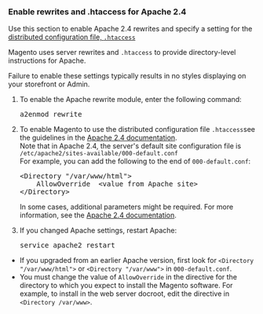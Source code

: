 <h3 id="apache-rewrites2.4">Enable rewrites and .htaccess for Apache 2.4</h3>
<p>Use this section to enable Apache 2.4 rewrites and specify a setting for the <a href="http://httpd.apache.org/docs/current/howto/htaccess.html" target="_blank">distributed configuration file, <code>.htaccess</code></a></p>
<p>Magento uses server rewrites and <code>.htaccess</code> to provide directory-level instructions for Apache.</p>
<div class="bs-callout bs-callout-info" id="info">
	<span class="glyphicon-class">
	<p>Failure to enable these settings typically results in no styles displaying on your storefront or Admin.</p></span>
</div>
<ol><li>To enable the Apache rewrite module, enter the following command:
<pre>a2enmod rewrite</pre></li>
<li>To enable Magento to use the distributed configuration file <code>.htaccess</code>see the guidelines in the <a href="http://httpd.apache.org/docs/current/mod/mod_rewrite.html" target="_blank">Apache 2.4 documentation</a>.<br>
	Note that in Apache 2.4, the server's default site configuration file is <code>/etc/apache2/sites-available/000-default.conf</code><br>
	For example, you can add the following to the end of <code>000-default.conf</code>:</br>
	<pre>
&lt;Directory "/var/www/html">
	AllowOverride  &lt;value from Apache site>
&lt;/Directory></pre></li>
	<div class="bs-callout bs-callout-info" id="info">
		<span class="glyphicon-class">
		<p>In some cases, additional parameters might be required. For more information, see the <a href="https://httpd.apache.org/docs/2.4/mod/mod_access_compat.html#order" target="_blank">Apache 2.4 documentation</a>.</p></span>
	</div>

<li>If you changed Apache settings, restart Apache:
	<pre>service apache2 restart</pre></li></ol>

<div class="bs-callout bs-callout-info" id="info">
	<span class="glyphicon-class">
	<ul><li>If you upgraded from an earlier Apache version, first look for <code>&lt;Directory "/var/www/html"></code> or <code>&lt;Directory "/var/www"></code> in <code>000-default.conf</code>.</li>
	<li>You must change the value of <code>AllowOverride</code> in the directive for the directory to which you expect to install the Magento software. For example, to install in the web server docroot, edit the directive in <code>&lt;Directory /var/www></code>.</li></ul></span>
</div>